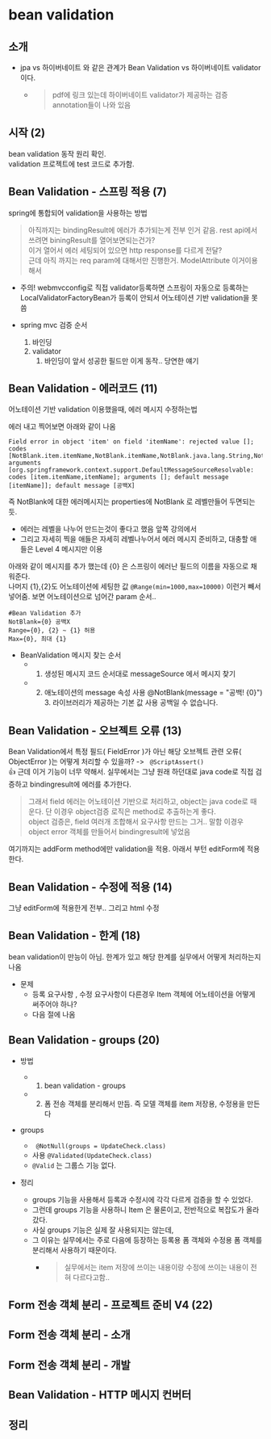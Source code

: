 # bean validation

## 소개

- jpa vs 하이버네이트 와 같은 관계가 Bean Validation vs 하이버네이트 validator 이다.
  - > pdf에 링크 있는데 하이버네이트 validator가 제공하는 검증 annotation들이 나와 있음

## 시작 (2)

bean validation 동작 원리 확인.  
validation 프로젝트에 test 코드로 추가함.

## Bean Validation - 스프링 적용 (7)

spring에 통합되어 validation을 사용하는 방법  
> 아직까지는 bindingResult에 에러가 추가되는게 전부 인거 같음. rest api에서 쓰려면 biningResult를 열어보면되는건가?  
> 이거 열어서 에러 세팅되어 있으면 http response를 다르게 전달?  
> 근데 아직 까지는 req param에 대해서만 진행한거. ModelAttribute 이거이용해서

- 주의! webmvcconfig로 직접 validator등록하면 스프링이 자동으로 등록하는 LocalValidatorFactoryBean가 등록이 안되서
  어노테이션 기반 validation을 못씀

- spring mvc 검증 순서
  1. 바인딩
  2. validator
     1. 바인딩이 앞서 성공한 필드만 이게 동작.. 당연한 얘기

## Bean Validation - 에러코드 (11)

어노테이션 기반 validation 이용했을때, 에러 메시지 수정하는법
  
에러 내고 찍어보면 아래와 같이 나옴  
```
Field error in object 'item' on field 'itemName': rejected value []; codes [NotBlank.item.itemName,NotBlank.itemName,NotBlank.java.lang.String,NotBlank]; arguments [org.springframework.context.support.DefaultMessageSourceResolvable: codes [item.itemName,itemName]; arguments []; default message [itemName]]; default message [공백X] 
```

즉 NotBlank에 대한 에러메시지는 properties에 NotBlank 로 레벨만들어 두면되는듯.
- 에러는 레벨을 나누어 만드는것이 좋다고 했음 앞쪽 강의에서
- 그리고 자세히 찍을 애들은 자세히 레벨나누어서 에러 메시지 준비하고, 대충할 애들은 Level 4 메시지만 이용  
  
아래와 같이 메시지를 추가 했는데 {0} 은 스프링이 에러난 필드의 이름을 자동으로 채워준다.  
나머지 {1},{2}도 어노테이션에 세팅한 값 `@Range(min=1000,max=10000)` 이런거 빼서 넣어줌. 보면 어노테이션으로 넘어간 param 순서..  

```
#Bean Validation 추가
NotBlank={0} 공백X
Range={0}, {2} ~ {1} 허용
Max={0}, 최대 {1}
```  
  

- BeanValidation 메시지 찾는 순서
  - 1. 생성된 메시지 코드 순서대로 messageSource 에서 메시지 찾기
  - 2. 애노테이션의 message 속성 사용 @NotBlank(message = "공백! {0}") 3. 라이브러리가 제공하는 기본 값 사용 공백일 수 없습니다.

## Bean Validation - 오브젝트 오류 (13)

Bean Validation에서 특정 필드( FieldError )가 아닌 해당 오브젝트 관련 오류( ObjectError )는 어떻게 처리할 수 있을까?  -> ` @ScriptAssert()`   
👍 근데 이거 기능이 너무 약해서. 실무에서는 그냥 원래 하던대로 java code로 직접 검증하고 bindingresult에 에러를 추가한다.  
  
> 그래서 field 에러는 어노테이션 기반으로 처리하고, object는 java code로 때운다. 단 이경우 object검증 로직은 method로 추출하는게 좋다.  
> object 검증은, field 여러개 조합해서 요구사항 만드는 그거.. 말함 이경우 object error 객체를 만들어서 bindingresult에 넣었음
  
여기까지는 addForm method에만 validation을 적용. 아래서 부턴 editForm에 적용한다.  

## Bean Validation - 수정에 적용 (14)

그냥 editForm에 적용한게 전부.. 그리고 html 수정

## Bean Validation - 한계 (18)

bean validation이 만능이 아님. 한계가 있고 해당 한계를 실무에서 어떻게 처리하는지 나옴  
  
- 문제
  - 등록 요구사항 , 수정 요구사항이 다른경우 Item 객체에 어노테이션을 어떻게 써주어야 하나? 
  - 다음 절에 나옴

## Bean Validation - groups (20)

- 방법 
  - 1. bean validation - groups
  - 2. 폼 전송 객체를 분리해서 만듬. 즉 모델 객체를 item 저장용, 수정용을 만든다

- groups
  - ` @NotNull(groups = UpdateCheck.class)`
  - 사용 `@Validated(UpdateCheck.class)`
  - `@Valid` 는 그룹스 기능 없다.

- 정리
  - groups 기능을 사용해서 등록과 수정시에 각각 다르게 검증을 할 수 있었다. 
  - 그런데 groups 기능을 사용하니 Item 은 물론이고, 전반적으로 복잡도가 올라갔다.
  - 사실 groups 기능은 실제 잘 사용되지는 않는데, 
  - 그 이유는 실무에서는 주로 다음에 등장하는 등록용 폼 객체와 수정용 폼 객체를 분리해서 사용하기 때문이다.
    - > 실무에서는 item 저장에 쓰이는 내용이랑 수정에 쓰이는 내용이 전혀 다르다고함..

## Form 전송 객체 분리 - 프로젝트 준비 V4 (22)

## Form 전송 객체 분리 - 소개

## Form 전송 객체 분리 - 개발

## Bean Validation - HTTP 메시지 컨버터

## 정리
